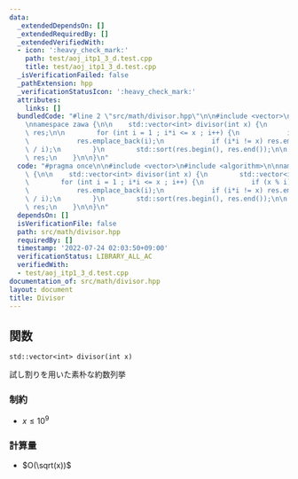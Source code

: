 ```yaml
---
data:
  _extendedDependsOn: []
  _extendedRequiredBy: []
  _extendedVerifiedWith:
  - icon: ':heavy_check_mark:'
    path: test/aoj_itp1_3_d.test.cpp
    title: test/aoj_itp1_3_d.test.cpp
  _isVerificationFailed: false
  _pathExtension: hpp
  _verificationStatusIcon: ':heavy_check_mark:'
  attributes:
    links: []
  bundledCode: "#line 2 \"src/math/divisor.hpp\"\n\n#include <vector>\n#include <algorithm>\n\
    \nnamespace zawa {\n\n    std::vector<int> divisor(int x) {\n        std::vector<int>\
    \ res;\n\n        for (int i = 1 ; i*i <= x ; i++) {\n            if (x % i) continue;\n\
    \            res.emplace_back(i);\n            if (i*i != x) res.emplace_back(x\
    \ / i);\n        }\n        std::sort(res.begin(), res.end());\n\n        return\
    \ res;\n    }\n\n}\n"
  code: "#pragma once\n\n#include <vector>\n#include <algorithm>\n\nnamespace zawa\
    \ {\n\n    std::vector<int> divisor(int x) {\n        std::vector<int> res;\n\n\
    \        for (int i = 1 ; i*i <= x ; i++) {\n            if (x % i) continue;\n\
    \            res.emplace_back(i);\n            if (i*i != x) res.emplace_back(x\
    \ / i);\n        }\n        std::sort(res.begin(), res.end());\n\n        return\
    \ res;\n    }\n\n}\n"
  dependsOn: []
  isVerificationFile: false
  path: src/math/divisor.hpp
  requiredBy: []
  timestamp: '2022-07-24 02:03:50+09:00'
  verificationStatus: LIBRARY_ALL_AC
  verifiedWith:
  - test/aoj_itp1_3_d.test.cpp
documentation_of: src/math/divisor.hpp
layout: document
title: Divisor
---
```


## 関数
```
std::vector<int> divisor(int x)
```


試し割りを用いた素朴な約数列挙


### 制約
- $x \le 10^9$

### 計算量
- $O(\sqrt(x))$ 
